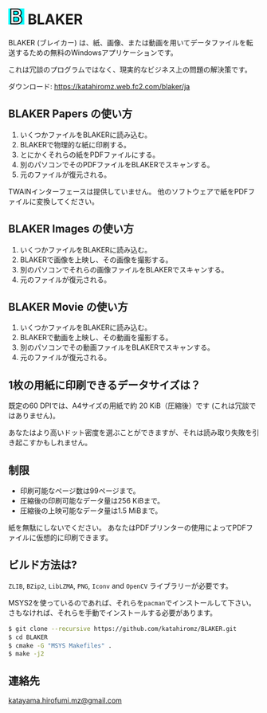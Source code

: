 ﻿# <img src="B.png" alt="" width="32" height="32" /> BLAKER

BLAKER (ブレイカー) は、紙、画像、または動画を用いてデータファイルを転送するための無料のWindowsアプリケーションです。

<p align="center><img src="concept.png" alt="" width="300" height="119" /></p>

これは冗談のプログラムではなく、現実的なビジネス上の問題の解決策です。

ダウンロード: https://katahiromz.web.fc2.com/blaker/ja

## BLAKER Papers の使い方

1. いくつかファイルをBLAKERに読み込む。
2. BLAKERで物理的な紙に印刷する。
3. とにかくそれらの紙をPDFファイルにする。
4. 別のパソコンでそのPDFファイルをBLAKERでスキャンする。
5. 元のファイルが復元される。

TWAINインターフェースは提供していません。 他のソフトウェアで紙をPDFファイルに変換してください。

## BLAKER Images の使い方

1. いくつかファイルをBLAKERに読み込む。
2. BLAKERで画像を上映し、その画像を撮影する。
3. 別のパソコンでそれらの画像ファイルをBLAKERでスキャンする。
4. 元のファイルが復元される。

## BLAKER Movie の使い方

1. いくつかファイルをBLAKERに読み込む。
2. BLAKERで動画を上映し、その動画を撮影する。
3. 別のパソコンでその動画ファイルをBLAKERでスキャンする。
4. 元のファイルが復元される。

## 1枚の用紙に印刷できるデータサイズは？

既定の60 DPIでは、A4サイズの用紙で約 20 KiB（圧縮後）です (これは冗談ではありません)。

あなたはより高いドット密度を選ぶことができますが、それは読み取り失敗を引き起こすかもしれません。

## 制限

- 印刷可能なページ数は99ページまで。
- 圧縮後の印刷可能なデータ量は256 KiBまで。
- 圧縮後の上映可能なデータ量は1.5 MiBまで。

紙を無駄にしないでください。 あなたはPDFプリンターの使用によってPDFファイルに仮想的に印刷できます。

## ビルド方法は?

`ZLIB`, `BZip2`, `LibLZMA`, `PNG`, `Iconv` and `OpenCV` ライブラリーが必要です。

MSYS2を使っているのであれば、それらを`pacman`でインストールして下さい。
さもなければ、それらを手動でインストールする必要があります。

```bash
$ git clone --recursive https://github.com/katahiromz/BLAKER.git
$ cd BLAKER
$ cmake -G "MSYS Makefiles" .
$ make -j2
```

## 連絡先

katayama.hirofumi.mz@gmail.com

